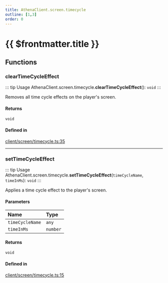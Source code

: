 ```yaml
---
title: AthenaClient.screen.timecycle
outline: [1,3]
order: 0
---
```


# {{ $frontmatter.title }}


## Functions

### clearTimeCycleEffect

::: tip Usage
AthenaClient.screen.timecycle.**clearTimeCycleEffect**(): `void`
:::

Removes all time cycle effects on the player's screen.

#### Returns

`void`

#### Defined in

[client/screen/timecycle.ts:35](https://github.com/Stuyk/altv-athena/blob/1620176/src/core/client/screen/timecycle.ts#L35)

___

### setTimeCycleEffect

::: tip Usage
AthenaClient.screen.timecycle.**setTimeCycleEffect**(`timeCycleName`, `timeInMs`): `void`
:::

Applies a time cycle effect to the player's screen.

#### Parameters

| Name | Type |
| :------ | :------ |
| `timeCycleName` | `any` |
| `timeInMs` | `number` |

#### Returns

`void`

#### Defined in

[client/screen/timecycle.ts:15](https://github.com/Stuyk/altv-athena/blob/1620176/src/core/client/screen/timecycle.ts#L15)
